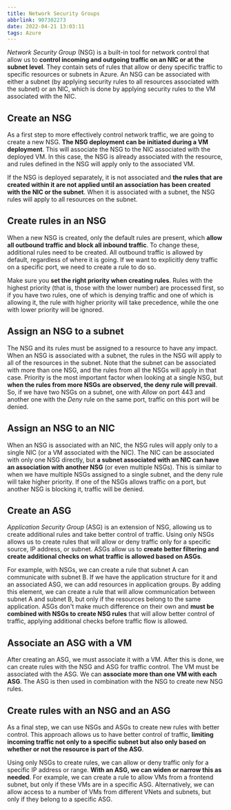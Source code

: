 ```yaml
---
title: Network Security Groups
abbrlink: 907302273
date: 2022-04-21 13:03:11
tags: Azure
---
```

*Network Security Group* (NSG) is a built-in tool for network control that allow us to **control incoming and outgoing traffic on an NIC or at the subnet level**. They contain sets of rules that allow or deny specific traffic to specific resources or subnets in Azure. An NSG can be associated with either a subnet (by applying security rules to all resources associated with the subnet) or an NIC, which is done by applying security rules to the VM associated with the NIC.

## Create an NSG
As a first step to more effectively control network traffic, we are going to create a new NSG. **The NSG deployment can be initiated during a VM deployment**. This will associate the NSG to the NIC associated with the deployed VM. In this case, the NSG is already associated with the resource, and rules defined in the NSG will apply only to the associated VM.

If the NSG is deployed separately, it is not associated and **the rules that are created within it are not applied until an association has been created with the NIC or the subnet**. When it is associated with a subnet, the NSG rules will apply to all resources on the subnet.
<!--more-->
## Create rules in an NSG
When a new NSG is created, only the default rules are present, which **allow all outbound traffic and block all inbound traffic**. To change these, additional rules need to be created. All outbound traffic is allowed by default, regardless of where it is going. If we want to explicitly deny traffic on a specific port, we need to create a rule to do so.

Make sure you **set the right priority when creating rules**. Rules with the highest priority (that is, those with the lower number) are processed first, so if you have two rules, one of which is denying traffic and one of which is allowing it, the rule with higher priority will take precedence, while the one with lower priority will be ignored.

## Assign an NSG to a subnet
The NSG and its rules must be assigned to a resource to have any impact. When an NSG is associated with a subnet, the rules in the NSG will apply to all of the resources in the subnet. Note that the subnet can be associated with more than one NSG, and the rules from all the NSGs will apply in that case. Priority is the most important factor when looking at a single NSG, but **when the rules from more NSGs are observed, the deny rule will prevail**. So, if we have two NSGs on a subnet, one with *Allow* on port 443 and another one with the *Deny* rule on the same port, traffic on this port will be denied.

## Assign an NSG to an NIC
When an NSG is associated with an NIC, the NSG rules will apply only to a single NIC (or a VM associated with the NIC). The NIC can be associated with only one NSG directly, but **a subnet associated with an NIC can have an association with another NSG** (or even multiple NSGs). This is similar to when we have multiple NSGs assigned to a single subnet, and the deny rule will take higher priority. If one of the NSGs allows traffic on a port, but another NSG is blocking it, traffic will be denied.

## Create an ASG
*Application Security Group* (ASG) is an extension of NSG, allowing us to create additional rules and take better control of traffic. Using only NSGs allows us to create rules that will allow or deny traffic only for a specific source, IP address, or subnet. ASGs allow us to **create better filtering and create additional checks on what traffic is allowed based on ASGs**. 

For example, with NSGs, we can create a rule that subnet A can communicate with subnet B. If we have the application structure for it and an associated ASG, we can add resources in application groups. By adding this element, we can create a rule that will allow communication between subnet A and subnet B, but only if the resources belong to the same application. ASGs don't make much difference on their own and **must be combined with NSGs to create NSG rules** that will allow better control of traffic, applying additional checks before traffic flow is allowed.

## Associate an ASG with a VM
After creating an ASG, we must associate it with a VM. After this is done, we can create rules with the NSG and ASG for traffic control. The VM must be associated with the ASG. We can **associate more than one VM with each ASG**. The ASG is then used in combination with the NSG to create new NSG rules.

## Create rules with an NSG and an ASG
As a final step, we can use NSGs and ASGs to create new rules with better control. This approach allows us to have better control of traffic, **limiting incoming traffic not only to a specific subnet but also only based on whether or not the resource is part of the ASG**.

Using only NSGs to create rules, we can allow or deny traffic only for a specific IP address or range. **With an ASG, we can widen or narrow this as needed**. For example, we can create a rule to allow VMs from a frontend subnet, but only if these VMs are in a specific ASG. Alternatively, we can allow access to a number of VMs from different VNets and subnets, but only if they belong to a specific ASG.
